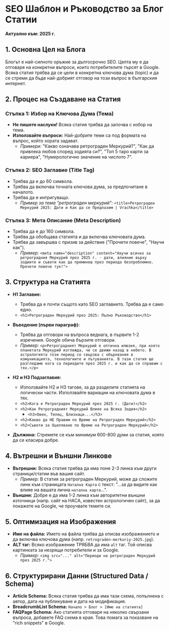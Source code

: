 # SEO Шаблон и Ръководство за Блог Статии
**Актуално към: 2025 г.**

## 1. Основна Цел на Блога
Блогът е най-силното оръжие за дългосрочно SEO. Целта му е да отговаря на конкретни въпроси, които потребителите търсят в Google. Всяка статия трябва да се цели в конкретна ключова дума (topic) и да се стреми да бъде най-добрият отговор на този въпрос в българския интернет.

## 2. Процес на Създаване на Статия

### Стъпка 1: Избор на Ключова Дума (Тема)
*   **Не пишете наслуки!** Всяка статия трябва да започва с избор на тема. 
*   **Използвайте въпроси:** Най-добрите теми са под формата на въпрос, който хората задават. 
    *   *Примери:* "Какво означава ретрограден Меркурий?", "Как да привлека любов според зодията си?", "Топ 5 таро карти за кариера", "Нумерологично значение на числото 7".

### Стъпка 2: SEO Заглавие (Title Tag)
*   Трябва да е до 60 символа.
*   Трябва да включва точната ключова дума, за предпочитане в началото.
*   Трябва да е интригуващо.
    *   *Пример за тема "ретрограден меркурий":* `<title>Ретрограден Меркурий 2025: Дати и Как да се Предпазим | Vrachka</title>`

### Стъпка 3: Мета Описание (Meta Description)
*   Трябва да е до 160 символа.
*   Трябва да обобщава статията и да включва ключовата дума.
*   Трябва да завършва с призив за действие ("Прочети повече", "Научи как").
    *   *Пример:* `<meta name="description" content="Научи всичко за ретроградния Меркурий през 2025 г. - дати, влияние върху зодиите и съвети как да преминеш през периода безпроблемно. Прочети повече тук!">`

## 3. Структура на Статията

*   **H1 Заглавие:**
    *   Трябва да е почти същото като SEO заглавието. Трябва да е само едно.
    *   `<h1>Ретрограден Меркурий през 2025: Пълно Ръководство</h1>`

*   **Въведение (първи параграф):**
    *   Трябва да отговори на въпроса веднага, в първите 1-2 изречения. Google обича бързите отговори.
    *   *Пример:* `<p>Ретроградният Меркурий е оптична илюзия, при която планетата Меркурий изглежда, че се движи назад в небето. В астрологията този период се свързва с обърквания в комуникацията, технологиите и пътуванията. В тази статия ще разгледаме кога са периодите през 2025 г. и как да се справим с тях.</p>`

*   **H2 и H3 Подзаглавия:**
    *   Използвайте H2 и H3 тагове, за да разделите статията на логически части. Използвайте вариации на ключовата дума в тях.
    *   `<h2>Кога е Ретрограден Меркурий през 2025 г. (Дати)</h2>`
    *   `<h2>Как Ретроградният Меркурий Влияе на Всяка Зодия</h2>`
        *   `<h3>Овен, Телец, Близнаци...</h3>`
    *   `<h2>Какво да НЕ Правим по Време на Ретрограден Меркурий</h2>`
    *   `<h2>Съвети за Оцеляване по Време на Ретрограден Меркурий</h2>`

*   **Дължина:** Стремете се към минимум 600-800 думи за статия, която да се класира добре.

## 4. Вътрешни и Външни Линкове
*   **Вътрешни:** Всяка статия трябва да има поне 2-3 линка към други страници/статии във вашия сайт. 
    *   *Пример:* В статия за ретрограден Меркурий, може да сложите линк към страницата `Натална Карта` с текст: "...за да видите как влияе на вашата лична `натална карта`...".
*   **Външни:** Добре е да има 1-2 линка към авторитетни външни източници (напр. сайт на НАСА, известен астрологичен сайт), за да покажете на Google, че проучвате темите си.

## 5. Оптимизация на Изображения
*   **Име на файла:** Името на файла трябва да описва изображението и да включва ключова дума (напр. `retrograden-merkuriy-2025.jpg`).
*   **ALT таг:** Всяко изображение ТРЯБВА да има `alt` таг. Той описва картинката за незрящи потребители и за Google.
    *   *Пример:* `<img src="..." alt="Периоди на ретрограден Меркурий през 2025 г.">`

## 6. Структурирани Данни (Structured Data / Schema)
*   **Article Schema:** Всяка статия трябва да има тази схема, попълнена с автор, дата на публикуване и дата на модификация.
*   **BreadcrumbList Schema:** `Начало > Блог > [Име на статията]`
*   **FAQPage Schema:** Ако статията отговаря на няколко свързани въпроса, добавете FAQ схема в края. Това помага за показване на "rich snippets" в Google.
